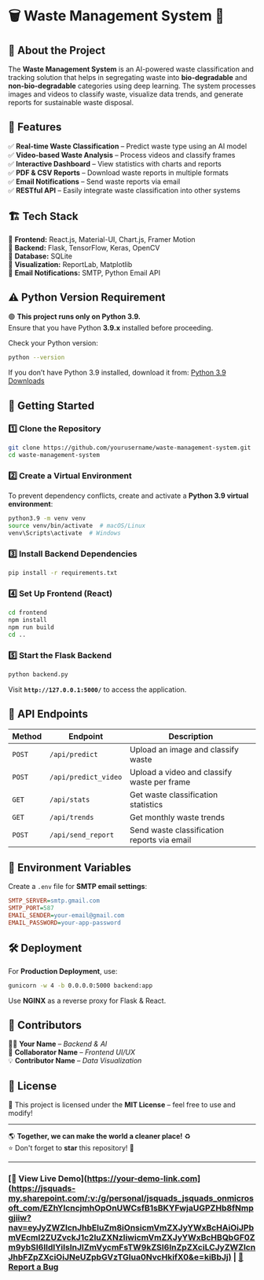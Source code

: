 
# 🗑️ Waste Management System 🚀  


## 🌱 About the Project  
The **Waste Management System** is an AI-powered waste classification and tracking solution that helps in segregating waste into **bio-degradable** and **non-bio-degradable** categories using deep learning. The system processes images and videos to classify waste, visualize data trends, and generate reports for sustainable waste disposal.  

## 🎯 Features  
✅ **Real-time Waste Classification** – Predict waste type using an AI model  
✅ **Video-based Waste Analysis** – Process videos and classify frames  
✅ **Interactive Dashboard** – View statistics with charts and reports  
✅ **PDF & CSV Reports** – Download waste reports in multiple formats  
✅ **Email Notifications** – Send waste reports via email  
✅ **RESTful API** – Easily integrate waste classification into other systems  

## 🏗️ Tech Stack  
🔹 **Frontend:** React.js, Material-UI, Chart.js, Framer Motion  
🔹 **Backend:** Flask, TensorFlow, Keras, OpenCV  
🔹 **Database:** SQLite  
🔹 **Visualization:** ReportLab, Matplotlib  
🔹 **Email Notifications:** SMTP, Python Email API  

## ⚠️ Python Version Requirement  
🟢 **This project runs only on Python 3.9.**  
Ensure that you have Python **3.9.x** installed before proceeding.  

Check your Python version:
```sh
python --version
```
If you don’t have Python 3.9 installed, download it from: [Python 3.9 Downloads](https://www.python.org/downloads/release/python-390/)


## 🚀 Getting Started  

### **1️⃣ Clone the Repository**  
```sh
git clone https://github.com/yourusername/waste-management-system.git
cd waste-management-system
```

### **2️⃣ Create a Virtual Environment**  
To prevent dependency conflicts, create and activate a **Python 3.9 virtual environment**:  
```sh
python3.9 -m venv venv
source venv/bin/activate  # macOS/Linux
venv\Scripts\activate  # Windows
```

### **3️⃣ Install Backend Dependencies**  
```sh
pip install -r requirements.txt
```

### **4️⃣ Set Up Frontend (React)**  
```sh
cd frontend
npm install
npm run build
cd ..
```

### **5️⃣ Start the Flask Backend**  
```sh
python backend.py
```
Visit **`http://127.0.0.1:5000/`** to access the application.

## 📡 API Endpoints  
| Method | Endpoint | Description |
|--------|----------|-------------|
| `POST` | `/api/predict` | Upload an image and classify waste |
| `POST` | `/api/predict_video` | Upload a video and classify waste per frame |
| `GET` | `/api/stats` | Get waste classification statistics |
| `GET` | `/api/trends` | Get monthly waste trends |
| `POST` | `/api/send_report` | Send waste classification reports via email |

## 🔐 Environment Variables  
Create a `.env` file for **SMTP email settings**:  
```ini
SMTP_SERVER=smtp.gmail.com
SMTP_PORT=587
EMAIL_SENDER=your-email@gmail.com
EMAIL_PASSWORD=your-app-password
```

## 🛠️ Deployment  
For **Production Deployment**, use:  
```sh
gunicorn -w 4 -b 0.0.0.0:5000 backend:app
```
Use **NGINX** as a reverse proxy for Flask & React.  

## 👥 Contributors  
👨‍💻 **Your Name** – _Backend & AI_  
🎨 **Collaborator Name** – _Frontend UI/UX_  
💡 **Contributor Name** – _Data Visualization_  

## 📜 License  
📝 This project is licensed under the **MIT License** – feel free to use and modify!  

---

🌎 **Together, we can make the world a cleaner place!** ♻️  
⭐ Don't forget to **star** this repository! 🚀  

---

### **[📍 View Live Demo](https://your-demo-link.com](https://jsquads-my.sharepoint.com/:v:/g/personal/jsquads_jsquads_onmicrosoft_com/EZhYlcncjmhOpOnUWCsfB1sBKYFwjaUGPZHb8fNmpgjiiw?nav=eyJyZWZlcnJhbEluZm8iOnsicmVmZXJyYWxBcHAiOiJPbmVEcml2ZUZvckJ1c2luZXNzIiwicmVmZXJyYWxBcHBQbGF0Zm9ybSI6IldlYiIsInJlZmVycmFsTW9kZSI6InZpZXciLCJyZWZlcnJhbFZpZXciOiJNeUZpbGVzTGlua0NvcHkifX0&e=kiBbJj) | [🐞 Report a Bug](https://github.com/yourusername/waste-management-system/issues)**  


